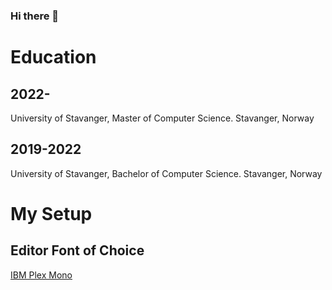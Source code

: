 ### Hi there 👋
# Education
## 2022-
University of Stavanger, Master of Computer Science. Stavanger, Norway
## 2019-2022
University of Stavanger, Bachelor of Computer Science. Stavanger, Norway
<!--
**vidarandrebo/vidarandrebo** is a ✨ _special_ ✨ repository because its `README.md` (this file) appears on your GitHub profile.

Here are some ideas to get you started:

- 🔭 I’m currently working on ...
- 🌱 I’m currently learning ...
- 👯 I’m looking to collaborate on ...
- 🤔 I’m looking for help with ...
- 💬 Ask me about ...
- 📫 How to reach me: ...
- 😄 Pronouns: ...
- ⚡ Fun fact: ...
-->
# My Setup
## Editor Font of Choice
[IBM Plex Mono](https://github.com/IBM/plex)
